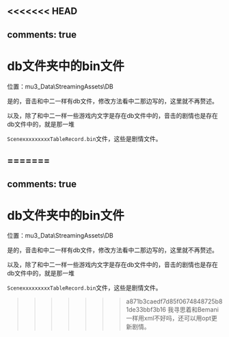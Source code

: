 <<<<<<< HEAD
---
comments: true
---

# db文件夹中的bin文件

位置：mu3_Data\StreamingAssets\DB

是的，音击和中二一样有db文件，修改方法看中二那边写的，这里就不再赘述。

以及，除了和中二一样一些游戏内文字是存在db文件中的，音击的剧情也是存在db文件中的，就是那一堆

`ScenexxxxxxxxxTableRecord.bin`文件，这些是剧情文件。

=======
---
comments: true
---

# db文件夹中的bin文件

位置：mu3_Data\StreamingAssets\DB

是的，音击和中二一样有db文件，修改方法看中二那边写的，这里就不再赘述。

以及，除了和中二一样一些游戏内文字是存在db文件中的，音击的剧情也是存在db文件中的，就是那一堆

`ScenexxxxxxxxxTableRecord.bin`文件，这些是剧情文件。

>>>>>>> a871b3caedf7d85f0674848725b81de33bbf3b16
我寻思着和Bemani一样用xml不好吗，还可以用opt更新剧情。
